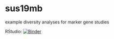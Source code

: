 # sus19mb
example diversity analyses for marker gene studies

RStudio: [![Binder](http://mybinder.org/badge_logo.svg)](http://mybinder.org/v2/gh/devonorourke/sus19mb/master?urlpath=rstudio)
